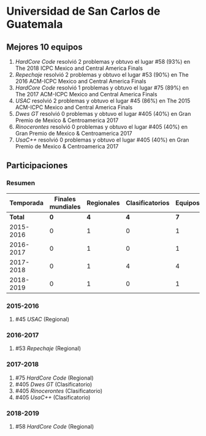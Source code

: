 ---
---

# Universidad de San Carlos de Guatemala

## Mejores 10 equipos

1. _HardCore Code_ resolvió 2 problemas y obtuvo el lugar #58 (93%) en The 2018 ICPC Mexico and Central America Finals
1. _Repechaje_ resolvió 2 problemas y obtuvo el lugar #53 (90%) en The 2016 ACM-ICPC Mexico and Central America Finals
1. _HardCore Code_ resolvió 1 problemas y obtuvo el lugar #75 (89%) en The 2017 ACM-ICPC Mexico and Central America Finals
1. _USAC_ resolvió 2 problemas y obtuvo el lugar #45 (86%) en The 2015 ACM-ICPC Mexico and Central America Finals
1. _Dwes GT_ resolvió 0 problemas y obtuvo el lugar #405 (40%) en Gran Premio de Mexico & Centroamerica 2017
1. _Rinocerontes_ resolvió 0 problemas y obtuvo el lugar #405 (40%) en Gran Premio de Mexico & Centroamerica 2017
1. _UsaC++_ resolvió 0 problemas y obtuvo el lugar #405 (40%) en Gran Premio de Mexico & Centroamerica 2017

## Participaciones

### Resumen

| Temporada | Finales mundiales | Regionales | Clasificatorios | Equipos |
| --- | --- | --- | --- | --- |
| **Total** | **0** | **4** | **4** | **7** |
| 2015-2016 | 0 | 1 | 0 | 1 |
| 2016-2017 | 0 | 1 | 0 | 1 |
| 2017-2018 | 0 | 1 | 4 | 4 |
| 2018-2019 | 0 | 1 | 0 | 1 |

### 2015-2016

1. #45 _USAC_ (Regional)

### 2016-2017

1. #53 _Repechaje_ (Regional)

### 2017-2018

1. #75 _HardCore Code_ (Regional)
1. #405 _Dwes GT_ (Clasificatorio)
1. #405 _Rinocerontes_ (Clasificatorio)
1. #405 _UsaC++_ (Clasificatorio)

### 2018-2019

1. #58 _HardCore Code_ (Regional)



